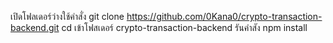 เปิดโฟลเดอร์ว่างใช้คำสั่ง git clone https://github.com/0Kana0/crypto-transaction-backend.git
cd เข้าโฟสเดอร์ crypto-transaction-backend
รันคำสัง npm install

